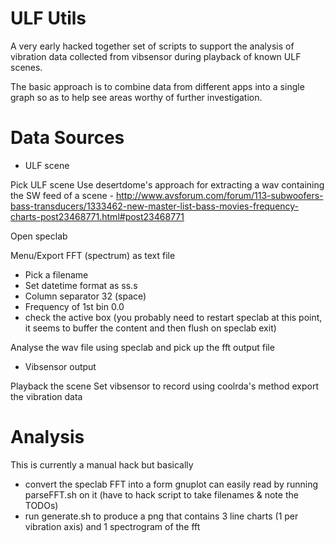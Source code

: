 # ULF Utils

A very early hacked together set of scripts to support the analysis of vibration data collected from vibsensor during playback of known ULF scenes.

The basic approach is to combine data from different apps into a single graph so as to help see areas worthy of further investigation.

# Data Sources

* ULF scene

Pick ULF scene
Use desertdome's approach for extracting a wav containing the SW feed of a scene - http://www.avsforum.com/forum/113-subwoofers-bass-transducers/1333462-new-master-list-bass-movies-frequency-charts-post23468771.html#post23468771

Open speclab

Menu/Export FFT (spectrum) as text file
- Pick a filename
- Set datetime format as ss.s
- Column separator 32 (space)
- Frequency of 1st bin 0.0
- check the active box
(you probably need to restart speclab at this point, it seems to buffer the content and then flush on speclab exit)

Analyse the wav file using speclab and pick up the fft output file

* Vibsensor output

Playback the scene
Set vibsensor to record using coolrda's method
export the vibration data

# Analysis

This is currently a manual hack but basically

* convert the speclab FFT into a form gnuplot can easily read by running parseFFT.sh on it (have to hack script to take filenames & note the TODOs)
* run generate.sh to produce a png that contains 3 line charts (1 per vibration axis) and 1 spectrogram of the fft

